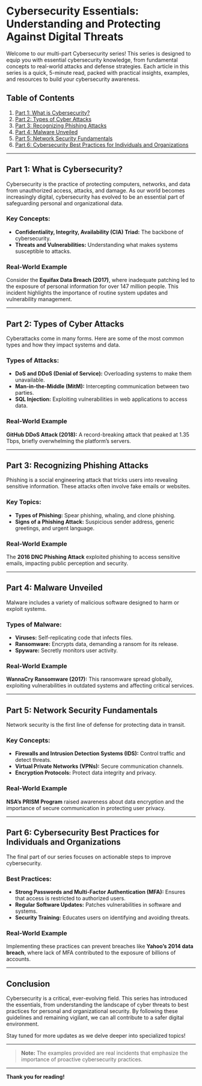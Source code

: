 # Cybersecurity Essentials: Understanding and Protecting Against Digital Threats

Welcome to our multi-part Cybersecurity series! This series is designed to equip you with essential cybersecurity knowledge, from fundamental concepts to real-world attacks and defense strategies. Each article in this series is a quick, 5-minute read, packed with practical insights, examples, and resources to build your cybersecurity awareness.

## Table of Contents
1. [Part 1: What is Cybersecurity?](#part-1-what-is-cybersecurity)
2. [Part 2: Types of Cyber Attacks](#part-2-types-of-cyber-attacks)
3. [Part 3: Recognizing Phishing Attacks](#part-3-recognizing-phishing-attacks)
4. [Part 4: Malware Unveiled](#part-4-malware-unveiled)
5. [Part 5: Network Security Fundamentals](#part-5-network-security-fundamentals)
6. [Part 6: Cybersecurity Best Practices for Individuals and Organizations](#part-6-cybersecurity-best-practices-for-individuals-and-organizations)

---

## Part 1: What is Cybersecurity?

Cybersecurity is the practice of protecting computers, networks, and data from unauthorized access, attacks, and damage. As our world becomes increasingly digital, cybersecurity has evolved to be an essential part of safeguarding personal and organizational data.

### Key Concepts:
- **Confidentiality, Integrity, Availability (CIA) Triad:** The backbone of cybersecurity.
- **Threats and Vulnerabilities:** Understanding what makes systems susceptible to attacks.

### Real-World Example
Consider the **Equifax Data Breach (2017)**, where inadequate patching led to the exposure of personal information for over 147 million people. This incident highlights the importance of routine system updates and vulnerability management.

---

## Part 2: Types of Cyber Attacks

Cyberattacks come in many forms. Here are some of the most common types and how they impact systems and data.

### Types of Attacks:
- **DoS and DDoS (Denial of Service):** Overloading systems to make them unavailable.
- **Man-in-the-Middle (MitM):** Intercepting communication between two parties.
- **SQL Injection:** Exploiting vulnerabilities in web applications to access data.

### Real-World Example
**GitHub DDoS Attack (2018):** A record-breaking attack that peaked at 1.35 Tbps, briefly overwhelming the platform’s servers.

---

## Part 3: Recognizing Phishing Attacks

Phishing is a social engineering attack that tricks users into revealing sensitive information. These attacks often involve fake emails or websites.

### Key Topics:
- **Types of Phishing:** Spear phishing, whaling, and clone phishing.
- **Signs of a Phishing Attack:** Suspicious sender address, generic greetings, and urgent language.

### Real-World Example
The **2016 DNC Phishing Attack** exploited phishing to access sensitive emails, impacting public perception and security.

---

## Part 4: Malware Unveiled

Malware includes a variety of malicious software designed to harm or exploit systems.

### Types of Malware:
- **Viruses:** Self-replicating code that infects files.
- **Ransomware:** Encrypts data, demanding a ransom for its release.
- **Spyware:** Secretly monitors user activity.

### Real-World Example
**WannaCry Ransomware (2017):** This ransomware spread globally, exploiting vulnerabilities in outdated systems and affecting critical services.

---

## Part 5: Network Security Fundamentals

Network security is the first line of defense for protecting data in transit.

### Key Concepts:
- **Firewalls and Intrusion Detection Systems (IDS):** Control traffic and detect threats.
- **Virtual Private Networks (VPNs):** Secure communication channels.
- **Encryption Protocols:** Protect data integrity and privacy.

### Real-World Example
**NSA’s PRISM Program** raised awareness about data encryption and the importance of secure communication in protecting user privacy.

---

## Part 6: Cybersecurity Best Practices for Individuals and Organizations

The final part of our series focuses on actionable steps to improve cybersecurity.

### Best Practices:
- **Strong Passwords and Multi-Factor Authentication (MFA):** Ensures that access is restricted to authorized users.
- **Regular Software Updates:** Patches vulnerabilities in software and systems.
- **Security Training:** Educates users on identifying and avoiding threats.

### Real-World Example
Implementing these practices can prevent breaches like **Yahoo’s 2014 data breach**, where lack of MFA contributed to the exposure of billions of accounts.

---

## Conclusion

Cybersecurity is a critical, ever-evolving field. This series has introduced the essentials, from understanding the landscape of cyber threats to best practices for personal and organizational security. By following these guidelines and remaining vigilant, we can all contribute to a safer digital environment.

Stay tuned for more updates as we delve deeper into specialized topics!

---

> **Note:** The examples provided are real incidents that emphasize the importance of proactive cybersecurity practices.

---

**Thank you for reading!**